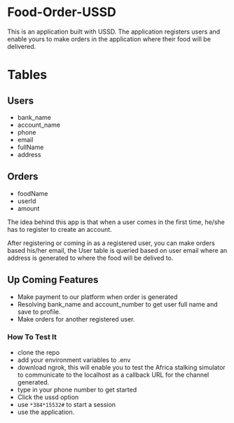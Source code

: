 # Food-Order-USSD
This is an application built with USSD. The application registers users and enable yours to make orders in the application where their food will be delivered.


# Tables
## Users
- bank_name
- account_name
- phone
- email
- fullName
- address

## Orders
- foodName
- userId
- amount


The idea behind this app is that when a user comes in the first time, he/she has to register to create an account.

After registering or coming in as a registered user, you can make orders based his/her email, the User table is queried based on user email where an address is generated to where the food will be delived to.

## Up Coming Features
- Make payment to our platform when order is generated
- Resolving bank_name and account_number to get user full name and save to profile.
- Make orders for another registered user.


### How To Test It
- clone the repo
- add your environment variables to .env
- download ngrok, this will enable you to test the Africa stalking simulator to communicate to the localhost as a callback URL for the channel generated.
- type in your phone number to get started
- Click the ussd option
- use `*384*15532#` to start a session
- use the application.
